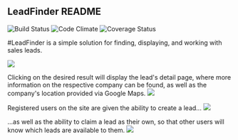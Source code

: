 ## LeadFinder README

![Build Status](https://codeship.com/projects/5efb7a20-9b6a-0133-58d8-2e4a8a945ddd/status?branch=master)
![Code Climate](https://codeclimate.com/github/tomfafard/lead_finder.png)
![Coverage Status](https://coveralls.io/repos/tomfafard/lead_finder/badge.png)

#LeadFinder is a simple solution for finding, displaying, and working with sales leads.



![](http://i.imgur.com/rUIGqiO.png)

Clicking on the desired result will display the lead's detail page, where more information on the respective company can be found, as well as the company's location provided via Google Maps.
![](http://i.imgur.com/5cHvy2W.jpg)

Registered users on the site are given the ability to create a lead...
![](http://i.imgur.com/r75nRbg.png)

...as well as the ability to claim a lead as their own, so that other users will know which leads are available to them.
![](http://i.imgur.com/zh5UNVq.png)
